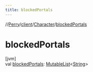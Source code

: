 ```yaml
---
title: blockedPortals
---
```

//[Perry](../../../index.html)/[client](../index.html)/[Character](index.html)/[blockedPortals](blocked-portals.html)



# blockedPortals



[jvm]\
val [blockedPortals](blocked-portals.html): [MutableList](https://kotlinlang.org/api/latest/jvm/stdlib/kotlin.collections/-mutable-list/index.html)<[String](https://kotlinlang.org/api/latest/jvm/stdlib/kotlin/-string/index.html)>




